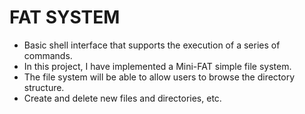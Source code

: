 # FAT SYSTEM 

- Basic shell interface that supports the execution of a series of commands.
- In this project, I have implemented a Mini-FAT simple file system. 
- The file system will be able to allow users to browse the directory structure.
- Create and delete new files and directories, etc.
